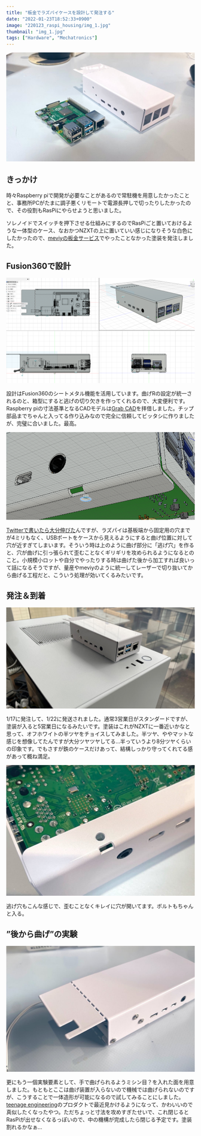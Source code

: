```yaml
---
title: "板金でラズパイケースを設計して発注する"
date: "2022-01-23T18:52:33+0900"
image: "220123_raspi_housing/img_1.jpg"
thumbnail: "img_1.jpg"
tags: ["Hardware", "Mechatronics"]
---
```


![](img_1.jpg)

## きっかけ

時々Raspberry piで開発が必要なことがあるので常駐機を用意したかったことと、事務所PCがたまに調子悪くリモートで電源長押しで切ったりしたかったので、その役割もRasPiにやらせようと思いました。

ソレノイドでスイッチを押下させる仕組みにするのでRasPiごと置いておけるような一体型のケース、なおかつNZXTの上に置いていい感じになりそうな白色にしたかったので、[meviyの板金サービス](https://meviy.misumi-ec.com/ja-jp/)でやったことなかった塗装を発注しました。

## Fusion360で設計

![](fusion.png)

設計はFusion360のシートメタル機能を活用しています。曲げRの設定が統一されるのと、箱型にすると逃げの切り欠きを作ってくれるので、大変便利です。Raspberry piの寸法基準となるCADモデルは[Grab CAD](https://grabcad.com/library/raspberry-pi-4-model-b-1)を拝借しました。チップ部品までちゃんと入ってる作り込みなので完全に信頼してビッタシに作りましたが、完璧に合いました。最高。

![](hole.png)

[Twitterで書いたら大分伸びた](https://twitter.com/loveandsheep145/status/1482688058013421569?s=20)んですが、ラズパイは基板端から固定用の穴までが4ミリもなく、USBポートをケースから見えるようにすると曲げ位置に対して穴が近すぎてしまいます。そういう時は上のように曲げ部分に「逃げ穴」を作ると、穴が曲げに引っ張られて歪むことなくギリギリを攻められるようになるとのこと。小規模小ロットや自分でやったりする時は曲げた後から加工すれば良いって話になるそうですが、量産やmeviyのように統一してレーザーで切り抜いてから曲げる工程だと、こういう処理が効いてくるみたいです。


## 発注＆到着

![](nzxt.jpg)

1/17に発注して、1/22に発送されました。通常3営業日がスタンダードですが、塗装が入ると5営業日になるみたいです。塗装はこれがNZXTに一番近いかなと思って、オフホワイトの半ツヤをチョイスしてみました。半ツヤ、ややマットな感じを想像してたんですが大分ツヤツヤしてる…半っていうより8分ツヤくらいの印象です。でもさすが鉄のケースだけあって、結構しっかり守ってくれてる感があって概ね満足。

![](nige.jpg)

逃げ穴もこんな感じで、歪むことなくキレイに穴が開いてます。ボルトもちゃんと入る。

## ”後から曲げ”の実験

![](teenage.jpg)

更にもう一個実験要素として、手で曲げられるようミシン目？を入れた面を用意しました。もともとここは曲げ装置が入らないので機械では曲げられないのですが、こうすることで一体造形が可能になるので試してみることにしました。[teenage engineering](https://teenage.engineering/products/computer-1)のプロダクトで最近見かけるようになって、かわいいので真似したくなったやつ。ただちょっと寸法を攻めすぎたせいで、これ閉じるとRasPiが出せなくなるっぽいので、中の機構が完成したら閉じる予定です。塗装割れるかなぁ…